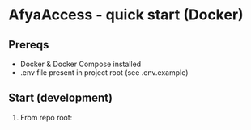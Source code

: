 # AfyaAccess - quick start (Docker)

## Prereqs

- Docker & Docker Compose installed
- .env file present in project root (see .env.example)

## Start (development)

1. From repo root:
